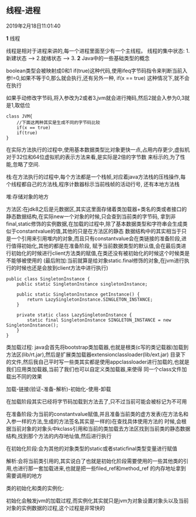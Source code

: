 **线程-进程**  
---
2019年2月18日11:01:40

**1**
线程

线程是相对于进程来讲的,每一个进程里面至少有一个主线程。
线程的集中状态: 1.新建状态 --> 2.就绪状态 --> 3.
**2**
Java中的一些基础类型的概念

boolean类型会被映射成0和1  if(true)这种代码,使用ifeq字节码指令来判断当前入参!=0,如果不等于0,那么就会执行,还有另外一种,
if(x == true)
这种情况下,就不会在执行

如果手动修改字节码,将入参改为2或者3,jvm就会进行掩码,然后2就会入参为0,3就是1,取低位
```
class JVM{
    //下面这两种其实是生成不同的字节码比较
    if(x == true)
    if(true) 
}
```  
在实际方法执行的过程中,使用基本数据类型比对象更快一点,占用内存更少,虚拟机对于32位和64位虚拟机的表示方法来看,是实际是2倍的字节数
来标示的,为了性能,忽略了空间.

栈:在方法执行的过程中,每个方法都是一个栈帧,对应着java方法栈的压栈操作,每个线程都自己的方法栈,程序计数器标示当前栈帧的活动行号,
   还有本地方法栈
    
堆:存储对象的地方

方法区:在jdk8之后是元数据区,其实这里面存储着类加载器+类名的类或者接口的静态数据结构,在实际new一个对象的时候,只会查到当前类的字节码,
拿到非final,static修饰的实例数据,在加载的过程中,除了基本数据类型和字符串会生成类似于constantvalue的值,其他的只是在方法区的静态
数据结构中的其实相当于只是一个引用来引用堆内的对象,而且只有constantvalue会在类链接的准备阶段,进行值得初始化,其他的都是在准备阶段,
赋予当前数据类型的默认值,会在最后类进行初始化的时候进行client方法类的赋值,在类还没有被初始化的时候这个时候类是不能够被使用的
(最后附加:当前就算是给对象static.final修饰的对象,在jvm进行执行的时候也还是会放到client方法中进行执行)

```
public class SingletonInstance {
    public static SingletonInstance singletonInstance;

    public static SingletonInstance getInstance() {
        return LazySingletonInstance.SINGLETON_INSTANCE;
    }

    private static class LazySingletonInstance {
        static final SingletonInstance SINGLETON_INSTANCE = new SingletonInstance();
    }
}
```  

类加载过程:
java会首先将bootstrap类加载器,也就是根类(c写的类记载器)加载到方法区(lib/rt.jar),然后是扩展类加载器extensionclassloader(lib/ext.jar)
目录下的文件,然后我自己平时写一些类其实都是使用appclassloader进行加载的,也就是我们应用类加载器,当前了我们也可以自定义类加载器,来使得
同一个class文件加载出不同的效果

加载-链接(验证-准备-解析)-初始化-使用-卸载

在加载阶段其实已经将字节码加载到方法去了,只不过当前可能会被标记为不可用

在准备阶段:为当前的constantvalue赋值,并且准备当前类的虚方发表(在方法名和入参一样的方法,生成的方法签名其实是一样的)在查找具体使用方法的
时候,会根据当前对象的对象头中kclass引用和当前的类加载去方法区找到当前类的静态数据结构,找到那个方法的内存地址值,然后进行执行

在初始化阶段:会为其他的对象类型的static或者staticfinal类型变量进行赋值

解析:会将当前类引用的,其实说白了也就是初始化阶段需要使用的一些其他类的引用,也进行那一套加载进来,也就是把一些filed_ref和method_ref
的内存地址拿到需要调用的地方

类的初始化和类的实例化:

初始化会触发jvm的加载过程,而实例化其实就只是jvm为对象设置对象头以及当前对象的实例数据的过程,这个过程是非常快的
